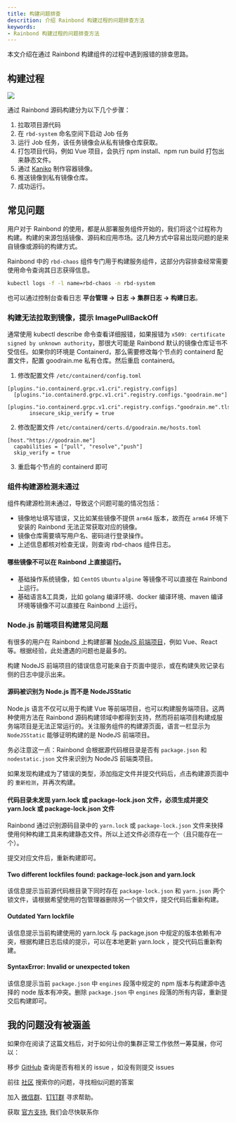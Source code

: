 ```yaml
---
title: 构建问题排查
descrition: 介绍 Rainbond 构建过程的问题排查方法
keywords:
- Rainbond 构建过程的问题排查方法
---
```


本文介绍在通过 Rainbond 构建组件的过程中遇到报错的排查思路。

## 构建过程

![](https://static.goodrain.com/docs/5.12/troubleshooting/installation/build-process.png)

通过 Rainbond 源码构建分为以下几个步骤：

1. 拉取项目源代码
2. 在 `rbd-system` 命名空间下启动 Job 任务
3. 运行 Job 任务，该任务镜像会从私有镜像仓库获取。
4. 打包项目代码，例如 Vue 项目，会执行 npm install、npm run build 打包出来静态文件。
5. 通过 [Kaniko](https://github.com/GoogleContainerTools/kaniko) 制作容器镜像。
6. 推送镜像到私有镜像仓库。
7. 成功运行。

## 常见问题

用户对于 Rainbond 的使用，都是从部署服务组件开始的，我们将这个过程称为构建。构建的来源包括镜像、源码和应用市场。这几种方式中容易出现问题的是来自镜像或源码的构建方式。

Rainbond 中的 `rbd-chaos` 组件专门用于构建服务组件，这部分内容排查经常需要使用命令查询其日志获得信息。

```bash
kubectl logs -f -l name=rbd-chaos -n rbd-system
```

也可以通过控制台查看日志 **平台管理 -> 日志 -> 集群日志 -> 构建日志**。

### 构建无法拉取到镜像，提示 ImagePullBackOff

通常使用 kubectl describe 命令查看详细报错，如果报错为 `x509: certificate signed by unknown authority`，那很大可能是 Rainbond 默认的镜像仓库证书不受信任。如果你的环境是 Containerd，那么需要修改每个节点的 containerd 配置文件，配置 goodrain.me 私有仓库。然后重启 containerd。

1. 修改配置文件 `/etc/containerd/config.toml`

```
[plugins."io.containerd.grpc.v1.cri".registry.configs]
  [plugins."io.containerd.grpc.v1.cri".registry.configs."goodrain.me"]
    [plugins."io.containerd.grpc.v1.cri".registry.configs."goodrain.me".tls]
       insecure_skip_verify = true
```

2. 修改配置文件 `/etc/containerd/certs.d/goodrain.me/hosts.toml`

```
[host."https://goodrain.me"]
  capabilities = ["pull", "resolve","push"]
  skip_verify = true
```

3. 重启每个节点的 containerd 即可

### 组件构建源检测未通过

组件构建源检测未通过，导致这个问题可能的情况包括：

- 镜像地址填写错误，又比如某些镜像不提供 `arm64` 版本，故而在 `arm64` 环境下安装的 Rainbond 无法正常获取对应的镜像。
- 镜像仓库需要填写用户名、密码进行登录操作。
- 上述信息都核对检查无误，则查询 rbd-chaos 组件日志。

#### 哪些镜像不可以在 Rainbond 上直接运行。

- 基础操作系统镜像，如 `CentOS` `Ubuntu` `alpine` 等镜像不可以直接在 Rainbond 上运行。
- 基础语言&工具类，比如 golang 编译环境、docker 编译环境、maven 编译环境等镜像不可以直接在 Rainbond 上运行。

### Node.js 前端项目构建常见问题

有很多的用户在 Rainbond 上构建部署 [NodeJS 前端项目](/docs/use-manual/component-create/language-support/nodejs-static)，例如 Vue、React 等。根据经验，此处遭遇的问题也是最多的。

构建 NodeJS 前端项目的错误信息可能来自于页面中提示，或在构建失败记录右侧的日志中提示出来。

#### 源码被识别为 Node.js 而不是 NodeJSStatic

Node.js 语言不仅可以用于构建 Vue 等前端项目，也可以构建服务端项目。这两种使用方法在 Rainbond 源码构建领域中都得到支持，然而将前端项目构建成服务端项目是无法正常运行的。关注服务组件的构建源页面，语言一栏显示为 `NodeJSStatic` 能够证明构建的是 NodeJS 前端项目。

务必注意这一点：Rainbond 会根据源代码根目录是否有 `package.json` 和 `nodestatic.json` 文件来识别为 NodeJS 前端类项目。

如果发现构建成为了错误的类型，添加指定文件并提交代码后，点击构建源页面中的 `重新检测`，并再次构建。

#### 代码目录未发现 yarn.lock 或 package-lock.json 文件，必须生成并提交 yarn.lock 或 package-lock.json 文件

Rainbond 通过识别源码目录中的 `yarn.lock` 或 `package-lock.json` 文件来抉择使用何种构建工具来构建静态文件。所以上述文件必须存在一个（且只能存在一个）。

提交对应文件后，重新构建即可。

#### Two different lockfiles found: package-lock.json and yarn.lock

该信息提示当前源代码根目录下同时存在 `package-lock.json` 和 `yarn.json` 两个锁文件，请根据希望使用的包管理器删除另一个锁文件，提交代码后重新构建。

#### Outdated Yarn lockfile

该信息提示当前构建使用的 yarn.lock 与 package.json 中规定的版本依赖有冲突，根据构建日志后续的提示，可以在本地更新 yarn.lock ，提交代码后重新构建。

#### SyntaxError: Invalid or unexpected token

该信息提示当前 `package.json` 中 `engines` 段落中规定的 npm 版本与构建源中选择的 node 版本有冲突。删除 `package.json` 中 `engines` 段落的所有内容，重新提交后构建即可。


## 我的问题没有被涵盖

如果你在阅读了这篇文档后，对于如何让你的集群正常工作依然一筹莫展，你可以：

移步 [GitHub](https://github.com/goodrain/rainbond/issues) 查询是否有相关的 issue ，如没有则提交 issues

前往 [社区](https://t.goodrain.com/) 搜索你的问题，寻找相似问题的答案

加入 [微信群](/community/support#微信群)、[钉钉群](/community/support#钉钉群) 寻求帮助。

获取 [官方支持](https://p5yh4rek1e.feishu.cn/share/base/shrcn4dG9z5zvbZZWd1MFf6ILBg/), 我们会尽快联系你
